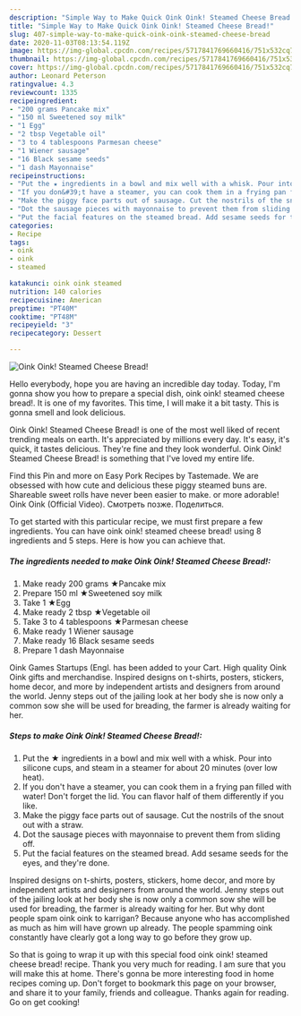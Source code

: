 ```yaml
---
description: "Simple Way to Make Quick Oink Oink! Steamed Cheese Bread!"
title: "Simple Way to Make Quick Oink Oink! Steamed Cheese Bread!"
slug: 407-simple-way-to-make-quick-oink-oink-steamed-cheese-bread
date: 2020-11-03T08:13:54.119Z
image: https://img-global.cpcdn.com/recipes/5717841769660416/751x532cq70/oink-oink-steamed-cheese-bread-recipe-main-photo.jpg
thumbnail: https://img-global.cpcdn.com/recipes/5717841769660416/751x532cq70/oink-oink-steamed-cheese-bread-recipe-main-photo.jpg
cover: https://img-global.cpcdn.com/recipes/5717841769660416/751x532cq70/oink-oink-steamed-cheese-bread-recipe-main-photo.jpg
author: Leonard Peterson
ratingvalue: 4.3
reviewcount: 1335
recipeingredient:
- "200 grams Pancake mix"
- "150 ml Sweetened soy milk"
- "1 Egg"
- "2 tbsp Vegetable oil"
- "3 to 4 tablespoons Parmesan cheese"
- "1 Wiener sausage"
- "16 Black sesame seeds"
- "1 dash Mayonnaise"
recipeinstructions:
- "Put the ★ ingredients in a bowl and mix well with a whisk. Pour into silicone cups, and steam in a steamer for about 20 minutes (over low heat)."
- "If you don&#39;t have a steamer, you can cook them in a frying pan filled with water! Don&#39;t forget the lid. You can flavor half of them differently if you like."
- "Make the piggy face parts out of sausage. Cut the nostrils of the snout out with a straw."
- "Dot the sausage pieces with mayonnaise to prevent them from sliding off."
- "Put the facial features on the steamed bread. Add sesame seeds for the eyes, and they&#39;re done."
categories:
- Recipe
tags:
- oink
- oink
- steamed

katakunci: oink oink steamed 
nutrition: 140 calories
recipecuisine: American
preptime: "PT40M"
cooktime: "PT48M"
recipeyield: "3"
recipecategory: Dessert

---
```



![Oink Oink! Steamed Cheese Bread!](https://img-global.cpcdn.com/recipes/5717841769660416/751x532cq70/oink-oink-steamed-cheese-bread-recipe-main-photo.jpg)

Hello everybody, hope you are having an incredible day today. Today, I'm gonna show you how to prepare a special dish, oink oink! steamed cheese bread!. It is one of my favorites. This time, I will make it a bit tasty. This is gonna smell and look delicious.

Oink Oink! Steamed Cheese Bread! is one of the most well liked of recent trending meals on earth. It's appreciated by millions every day. It's easy, it's quick, it tastes delicious. They're fine and they look wonderful. Oink Oink! Steamed Cheese Bread! is something that I've loved my entire life.

Find this Pin and more on Easy Pork Recipes by Tastemade. We are obsessed with how cute and delicious these piggy steamed buns are. Shareable sweet rolls have never been easier to make. or more adorable! Oink Oink (Official Video). Смотреть позже. Поделиться.


To get started with this particular recipe, we must first prepare a few ingredients. You can have oink oink! steamed cheese bread! using 8 ingredients and 5 steps. Here is how you can achieve that.

<!--inarticleads1-->

##### The ingredients needed to make Oink Oink! Steamed Cheese Bread!:

1. Make ready 200 grams ★Pancake mix
1. Prepare 150 ml ★Sweetened soy milk
1. Take 1 ★Egg
1. Make ready 2 tbsp ★Vegetable oil
1. Take 3 to 4 tablespoons ★Parmesan cheese
1. Make ready 1 Wiener sausage
1. Make ready 16 Black sesame seeds
1. Prepare 1 dash Mayonnaise


Oink Games Startups (Engl. has been added to your Cart. High quality Oink Oink gifts and merchandise. Inspired designs on t-shirts, posters, stickers, home decor, and more by independent artists and designers from around the world. Jenny steps out of the jailing look at her body she is now only a common sow she will be used for breading, the farmer is already waiting for her. 

<!--inarticleads2-->

##### Steps to make Oink Oink! Steamed Cheese Bread!:

1. Put the ★ ingredients in a bowl and mix well with a whisk. Pour into silicone cups, and steam in a steamer for about 20 minutes (over low heat).
1. If you don&#39;t have a steamer, you can cook them in a frying pan filled with water! Don&#39;t forget the lid. You can flavor half of them differently if you like.
1. Make the piggy face parts out of sausage. Cut the nostrils of the snout out with a straw.
1. Dot the sausage pieces with mayonnaise to prevent them from sliding off.
1. Put the facial features on the steamed bread. Add sesame seeds for the eyes, and they&#39;re done.


Inspired designs on t-shirts, posters, stickers, home decor, and more by independent artists and designers from around the world. Jenny steps out of the jailing look at her body she is now only a common sow she will be used for breading, the farmer is already waiting for her. But why dont people spam oink oink to karrigan? Because anyone who has accomplished as much as him will have grown up already. The people spamming oink constantly have clearly got a long way to go before they grow up. 

So that is going to wrap it up with this special food oink oink! steamed cheese bread! recipe. Thank you very much for reading. I am sure that you will make this at home. There's gonna be more interesting food in home recipes coming up. Don't forget to bookmark this page on your browser, and share it to your family, friends and colleague. Thanks again for reading. Go on get cooking!
